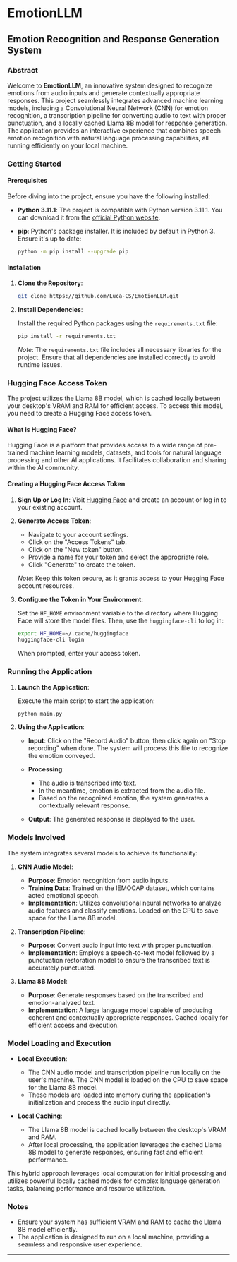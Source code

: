# EmotionLLM

## Emotion Recognition and Response Generation System

### Abstract

Welcome to **EmotionLLM**, an innovative system designed to recognize emotions from audio inputs and generate contextually appropriate responses. This project seamlessly integrates advanced machine learning models, including a Convolutional Neural Network (CNN) for emotion recognition, a transcription pipeline for converting audio to text with proper punctuation, and a locally cached Llama 8B model for response generation. The application provides an interactive experience that combines speech emotion recognition with natural language processing capabilities, all running efficiently on your local machine.

### Getting Started

#### Prerequisites

Before diving into the project, ensure you have the following installed:

- **Python 3.11.1**: The project is compatible with Python version 3.11.1. You can download it from the [official Python website](https://www.python.org/).

- **pip**: Python's package installer. It is included by default in Python 3. Ensure it's up to date:

  ```bash
  python -m pip install --upgrade pip
  ```

#### Installation

1. **Clone the Repository**:

   ```bash
   git clone https://github.com/Luca-CS/EmotionLLM.git
   ```

2. **Install Dependencies**:

   Install the required Python packages using the `requirements.txt` file:

   ```bash
   pip install -r requirements.txt
   ```

   *Note*: The `requirements.txt` file includes all necessary libraries for the project. Ensure that all dependencies are installed correctly to avoid runtime issues.

### Hugging Face Access Token

The project utilizes the Llama 8B model, which is cached locally between your desktop's VRAM and RAM for efficient access. To access this model, you need to create a Hugging Face access token.

#### What is Hugging Face?

Hugging Face is a platform that provides access to a wide range of pre-trained machine learning models, datasets, and tools for natural language processing and other AI applications. It facilitates collaboration and sharing within the AI community.

#### Creating a Hugging Face Access Token

1. **Sign Up or Log In**: Visit [Hugging Face](https://huggingface.co/) and create an account or log in to your existing account.

2. **Generate Access Token**:
   - Navigate to your account settings.
   - Click on the "Access Tokens" tab.
   - Click on the "New token" button.
   - Provide a name for your token and select the appropriate role.
   - Click "Generate" to create the token.

   *Note*: Keep this token secure, as it grants access to your Hugging Face account resources.

3. **Configure the Token in Your Environment**:

   Set the `HF_HOME` environment variable to the directory where Hugging Face will store the model files. Then, use the `huggingface-cli` to log in:

   ```bash
   export HF_HOME=~/.cache/huggingface
   huggingface-cli login
   ```

   When prompted, enter your access token.

### Running the Application

1. **Launch the Application**:

   Execute the main script to start the application:

   ```bash
   python main.py
   ```

2. **Using the Application**:

   - **Input**: Click on the "Record Audio" button, then click again on "Stop recording" when done. The system will process this file to recognize the emotion conveyed.

   - **Processing**:
     - The audio is transcribed into text.
     - In the meantime, emotion is extracted from the audio file.
     - Based on the recognized emotion, the system generates a contextually relevant response.

   - **Output**: The generated response is displayed to the user.

### Models Involved

The system integrates several models to achieve its functionality:

1. **CNN Audio Model**:
   - **Purpose**: Emotion recognition from audio inputs.
   - **Training Data**: Trained on the IEMOCAP dataset, which contains acted emotional speech.
   - **Implementation**: Utilizes convolutional neural networks to analyze audio features and classify emotions. Loaded on the CPU to save space for the Llama 8B model.

2. **Transcription Pipeline**:
   - **Purpose**: Convert audio input into text with proper punctuation.
   - **Implementation**: Employs a speech-to-text model followed by a punctuation restoration model to ensure the transcribed text is accurately punctuated.

3. **Llama 8B Model**:
   - **Purpose**: Generate responses based on the transcribed and emotion-analyzed text.
   - **Implementation**: A large language model capable of producing coherent and contextually appropriate responses. Cached locally for efficient access and execution.

### Model Loading and Execution

- **Local Execution**:
  - The CNN audio model and transcription pipeline run locally on the user's machine. The CNN model is loaded on the CPU to save space for the Llama 8B model.
  - These models are loaded into memory during the application's initialization and process the audio input directly.

- **Local Caching**:
  - The Llama 8B model is cached locally between the desktop's VRAM and RAM.
  - After local processing, the application leverages the cached Llama 8B model to generate responses, ensuring fast and efficient performance.

This hybrid approach leverages local computation for initial processing and utilizes powerful locally cached models for complex language generation tasks, balancing performance and resource utilization.

### Notes

- Ensure your system has sufficient VRAM and RAM to cache the Llama 8B model efficiently.
- The application is designed to run on a local machine, providing a seamless and responsive user experience.

---
